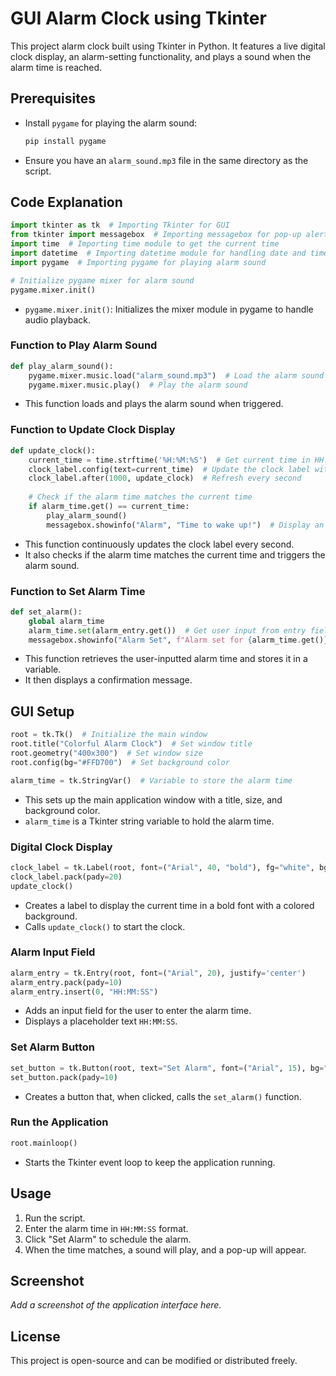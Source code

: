 # GUI Alarm Clock using Tkinter

This project  alarm clock built using Tkinter in Python. It features a live digital clock display, an alarm-setting functionality, and plays a sound when the alarm time is reached.

## Prerequisites
- Install `pygame` for playing the alarm sound:
  ```sh
  pip install pygame
  ```
- Ensure you have an `alarm_sound.mp3` file in the same directory as the script.

## Code Explanation

```python
import tkinter as tk  # Importing Tkinter for GUI
from tkinter import messagebox  # Importing messagebox for pop-up alerts
import time  # Importing time module to get the current time
import datetime  # Importing datetime module for handling date and time
import pygame  # Importing pygame for playing alarm sound

# Initialize pygame mixer for alarm sound
pygame.mixer.init()
```
- `pygame.mixer.init()`: Initializes the mixer module in pygame to handle audio playback.

### Function to Play Alarm Sound
```python
def play_alarm_sound():
    pygame.mixer.music.load("alarm_sound.mp3")  # Load the alarm sound file
    pygame.mixer.music.play()  # Play the alarm sound
```
- This function loads and plays the alarm sound when triggered.

### Function to Update Clock Display
```python
def update_clock():
    current_time = time.strftime('%H:%M:%S')  # Get current time in HH:MM:SS format
    clock_label.config(text=current_time)  # Update the clock label with the current time
    clock_label.after(1000, update_clock)  # Refresh every second
    
    # Check if the alarm time matches the current time
    if alarm_time.get() == current_time:
        play_alarm_sound()
        messagebox.showinfo("Alarm", "Time to wake up!")  # Display an alert
```
- This function continuously updates the clock label every second.
- It also checks if the alarm time matches the current time and triggers the alarm sound.

### Function to Set Alarm Time
```python
def set_alarm():
    global alarm_time
    alarm_time.set(alarm_entry.get())  # Get user input from entry field
    messagebox.showinfo("Alarm Set", f"Alarm set for {alarm_time.get()}")  # Confirm alarm set
```
- This function retrieves the user-inputted alarm time and stores it in a variable.
- It then displays a confirmation message.

## GUI Setup
```python
root = tk.Tk()  # Initialize the main window
root.title("Colorful Alarm Clock")  # Set window title
root.geometry("400x300")  # Set window size
root.config(bg="#FFD700")  # Set background color

alarm_time = tk.StringVar()  # Variable to store the alarm time
```
- This sets up the main application window with a title, size, and background color.
- `alarm_time` is a Tkinter string variable to hold the alarm time.

### Digital Clock Display
```python
clock_label = tk.Label(root, font=("Arial", 40, "bold"), fg="white", bg="#FF4500")
clock_label.pack(pady=20)
update_clock()
```
- Creates a label to display the current time in a bold font with a colored background.
- Calls `update_clock()` to start the clock.

### Alarm Input Field
```python
alarm_entry = tk.Entry(root, font=("Arial", 20), justify='center')
alarm_entry.pack(pady=10)
alarm_entry.insert(0, "HH:MM:SS")
```
- Adds an input field for the user to enter the alarm time.
- Displays a placeholder text `HH:MM:SS`.

### Set Alarm Button
```python
set_button = tk.Button(root, text="Set Alarm", font=("Arial", 15), bg="#00FA9A", command=set_alarm)
set_button.pack(pady=10)
```
- Creates a button that, when clicked, calls the `set_alarm()` function.

### Run the Application
```python
root.mainloop()
```
- Starts the Tkinter event loop to keep the application running.

## Usage
1. Run the script.
2. Enter the alarm time in `HH:MM:SS` format.
3. Click "Set Alarm" to schedule the alarm.
4. When the time matches, a sound will play, and a pop-up will appear.

## Screenshot 
_Add a screenshot of the application interface here._

## License
This project is open-source and can be modified or distributed freely.
